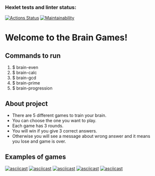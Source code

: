 ### Hexlet tests and linter status:
[![Actions Status](https://github.com/Polina017/python-project-lvl1/workflows/hexlet-check/badge.svg)](https://github.com/Polina017/python-project-lvl1/actions)
[![Maintainability](https://api.codeclimate.com/v1/badges/a99a88d28ad37a79dbf6/maintainability)](https://codeclimate.com/github/codeclimate/codeclimate/maintainability)
# **Welcome to the Brain Games!**
## Commands to run
1. $ brain-even
2. $ brain-calc
3. $ brain-gcd
4. $ brain-prime
5. $ brain-progression
## About project
+  There are 5 different games to train your brain.
+  You can choose the one you want to play.
+  Each game has 3 rounds.
+  You will win if you give 3 correct answers.
+  Otherwise you will see a message about wrong answer and it means you lose and game is over.
## Examples of games
[![asciicast](https://asciinema.org/a/e5qrbRCSuV6PZFhXmLqCpKn5t.svg)](https://asciinema.org/a/e5qrbRCSuV6PZFhXmLqCpKn5t)
[![asciicast](https://asciinema.org/a/a3QvILSXzgwFCGltZPcakIHMG.svg)](https://asciinema.org/a/a3QvILSXzgwFCGltZPcakIHMG)
[![asciicast](https://asciinema.org/a/RBAnSppAuyLw9yZXbG0XcbLJe.svg)](https://asciinema.org/a/RBAnSppAuyLw9yZXbG0XcbLJe)
[![asciicast](https://asciinema.org/a/io6MXUmZzjiwfZXNmlWeim10J.svg)](https://asciinema.org/a/io6MXUmZzjiwfZXNmlWeim10J)
[![asciicast](https://asciinema.org/a/73aQSCxu7gniKJlqSZRBlo9wu.svg)](https://asciinema.org/a/73aQSCxu7gniKJlqSZRBlo9wu)
